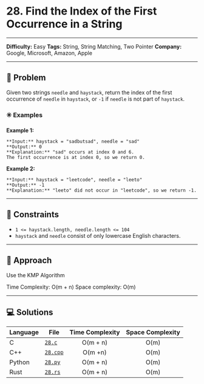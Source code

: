 # 28. Find the Index of the First Occurrence in a String

---
**Difficulty:** Easy
**Tags:** String, String Matching, Two Pointer
**Company:** Google, Microsoft, Amazon, Apple
___
## 🧠 Problem

Given two strings `needle` and `haystack`, return the index of the first occurrence of `needle` in `haystack`, or `-1` if `needle` is not part of `haystack`.

### ✳️ Examples

**Example 1:**

	**Input:** haystack = "sadbutsad", needle = "sad"
	**Output:** 0
	**Explanation:** "sad" occurs at index 0 and 6.
	The first occurrence is at index 0, so we return 0.

**Example 2:**

	**Input:** haystack = "leetcode", needle = "leeto"
	**Output:** -1
	**Explanation:** "leeto" did not occur in "leetcode", so we return -1.

---
## 📌 Constraints

- `1 <= haystack.length, needle.length <= 104`
- `haystack` and `needle` consist of only lowercase English characters.

---

## 🚀 Approach

Use the KMP Algorithm

Time Complexity: O(m + n)
Space complexity: O(m)

---

## 💻 Solutions

| Language | File                 | Time Complexity | Space Complexity |
| -------- | -------------------- | :-------------: | :--------------: |
| C        | [`28.c`](./28.c)     |    O(m + n)     |       O(m)       |
| C++      | [`28.cpp`](./28.cpp) |     O(m +n)     |       O(m)       |
| Python   | [`28.py`](./28.py)   |    O(m + n)     |       O(m)       |
| Rust     | [`28.rs`](./28.rs)   |    O(m + n)     |       O(m)       |
